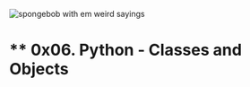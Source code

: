 ![spongebob with em weird sayings](https://s3.amazonaws.com/intranet-projects-files/holbertonschool-higher-level_programming+/247/oop-meme.jpg)

# ** 0x06. Python - Classes and Objects
